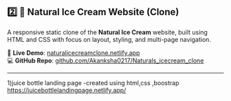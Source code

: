 ## 2️⃣ 🍦 Natural Ice Cream Website (Clone)

A responsive static clone of the **Natural Ice Cream** website, built using HTML and CSS with focus on layout, styling, and multi-page navigation.

🔗 **Live Demo**: [naturalicecreamclone.netlify.app](https://naturalicecreamclone.netlify.app/)  
💻 **GitHub Repo**: [github.com/Akanksha0217/Naturals_icecream_clone](https://github.com/Akanksha0217/Naturals_icecream_clone)

---
1)juice bottle landing page
-created using html,css ,boostrap
https://juicebottlelandingpage.netlify.app/



